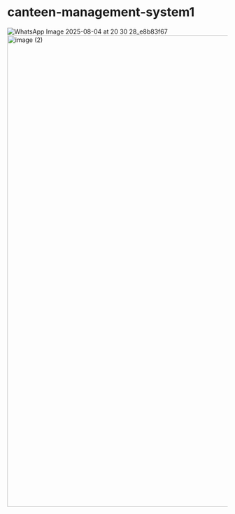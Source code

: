 # canteen-management-system1
![WhatsApp Image 2025-08-04 at 20 30 28_e8b83f67](https://github.com/user-attachments/assets/b28a985e-102e-4ef9-b1a6-69c99c8cbb52)
<img width="1919" height="1079" alt="image (2)" src="https://github.com/user-attachments/assets/5f0a1df1-790a-437b-a3af-a59221f1cc9e" />


